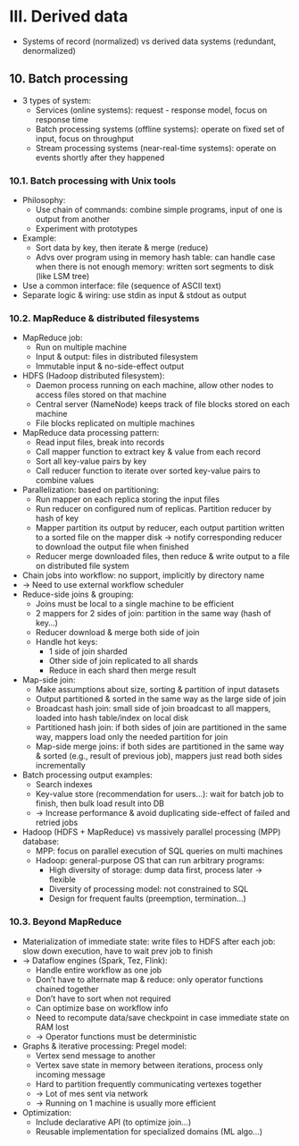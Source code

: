 # III. Derived data
- Systems of record (normalized) vs derived data systems (redundant, denormalized)
## 10. Batch processing
- 3 types of system:
  - Services (online systems): request - response model, focus on response time
  - Batch processing systems (offline systems): operate on fixed set of input, focus on throughput
  - Stream processing systems (near-real-time systems): operate on events shortly after they happened
### 10.1. Batch processing with Unix tools
- Philosophy:
  - Use chain of commands: combine simple programs, input of one is output from another
  - Experiment with prototypes
- Example:
  - Sort data by key, then iterate & merge (reduce)
  - Advs over program using in memory hash table: can handle case when there is not enough memory: written sort segments to disk (like LSM tree)
- Use a common interface: file (sequence of ASCII text)
- Separate logic & wiring: use stdin as input & stdout as output
### 10.2. MapReduce & distributed filesystems
- MapReduce job:
  - Run on multiple machine
  - Input & output: files in distributed filesystem
  - Immutable input & no-side-effect output
- HDFS (Hadoop distributed filesystem):
  - Daemon process running on each machine, allow other nodes to access files stored on that machine
  - Central server (NameNode) keeps track of file blocks stored on each machine
  - File blocks replicated on multiple machines
- MapReduce data processing pattern:
  - Read input files, break into records
  - Call mapper function to extract key & value from each record
  - Sort all key-value pairs by key
  - Call reducer function to iterate over sorted key-value pairs to combine values
- Parallelization: based on partitioning:
  - Run mapper on each replica storing the input files
  - Run reducer on configured num of replicas. Partition reducer by hash of key
  - Mapper partition its output by reducer, each output partition written to a sorted file on the mapper disk -> notify corresponding reducer to download the output file when finished
  - Reducer merge downloaded files, then reduce & write output to a file on distributed file system
- Chain jobs into workflow: no support, implicitly by directory name 
- -> Need to use external workflow scheduler
- Reduce-side joins & grouping:
  - Joins must be local to a single machine to be efficient
  - 2 mappers for 2 sides of join: partition in the same way (hash of key…)
  - Reducer download & merge both side of join
  - Handle hot keys:
    - 1 side of join sharded
    - Other side of join replicated to all shards
    - Reduce in each shard then merge result
- Map-side join:
  - Make assumptions about size, sorting & partition of input datasets
  - Output partitioned & sorted in the same way as the large side of join
  - Broadcast hash join: small side of join broadcast to all mappers, loaded into hash table/index on local disk
  - Partitioned hash join: if both sides of join are partitioned in the same way, mappers load only the needed partition for join
  - Map-side merge joins: if both sides are partitioned in the same way & sorted (e.g., result of previous job), mappers just read both sides incrementally
- Batch processing output examples:
  - Search indexes
  - Key-value store (recommendation for users…): wait for batch job to finish, then bulk load result into DB 
  - -> Increase performance & avoid duplicating side-effect of failed and retried jobs
- Hadoop (HDFS + MapReduce) vs massively parallel processing (MPP) database:
  - MPP: focus on parallel execution of SQL queries on multi machines
  - Hadoop: general-purpose OS that can run arbitrary programs:
    - High diversity of storage: dump data first, process later -> flexible
    - Diversity of processing model: not constrained to SQL
    - Design for frequent faults (preemption, termination…)
### 10.3. Beyond MapReduce
- Materialization of immediate state: write files to HDFS after each job: slow down execution, have to wait prev job to finish 
- -> Dataflow engines (Spark, Tez, Flink):
  - Handle entire workflow as one job
  - Don’t have to alternate map & reduce: only operator functions chained together
  - Don’t have to sort when not required
  - Can optimize base on workflow info
  - Need to recompute data/save checkpoint in case immediate state on RAM lost 
  - -> Operator functions must be deterministic
- Graphs & iterative processing: Pregel model:
  - Vertex send message to another
  - Vertex save state in memory between iterations, process only incoming message
  - Hard to partition frequently communicating vertexes together
  - -> Lot of mes sent via network
  - -> Running on 1 machine is usually more efficient
- Optimization:
  - Include declarative API (to optimize join…)
  - Reusable implementation for specialized domains (ML algo…)
